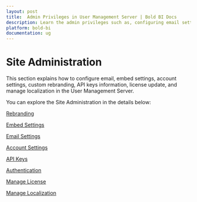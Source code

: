 ```yaml
---
layout: post
title:  Admin Privileges in User Management Server | Bold BI Docs
description: Learn the admin privileges such as, configuring email settings, embed settings, account settings, custom rebranding, API keys information, license update, and manage localization in the user management server.
platform: bold-bi
documentation: ug
---
```


# Site Administration

This section explains how to configure email, embed settings, account settings, custom rebranding, API keys information, license update, and manage localization in the User Management Server.

You can explore the Site Administration in the details below:

[Rebranding](/embedded-bi/multi-tenancy/site-administration/rebranding/)

[Embed Settings](/embedded-bi/site-administration/embed-settings/)

[Email Settings](/embedded-bi/multi-tenancy/site-administration/email-settings/)

[Account Settings](/embedded-bi/multi-tenancy/site-administration/account-settings/)

[API Keys](/embedded-bi/multi-tenancy/site-administration/api-keys/)

[Authentication](/embedded-bi/multi-tenancy/site-administration/authentication/)

[Manage License](/embedded-bi/multi-tenancy/site-administration/manage-license/)

[Manage Localization](/embedded-bi/multi-tenancy/site-administration/manage-localization/)
